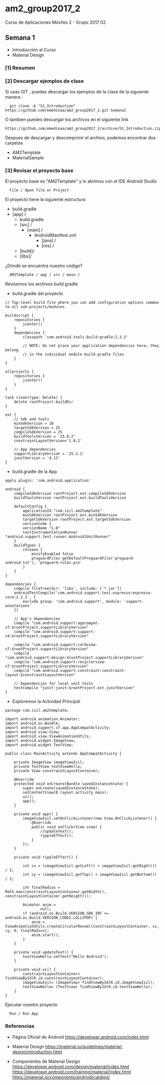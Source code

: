 # am2_group2017_2
Curso de Aplicaciones Móviles 2 - Grupo 2017 02

## Semana 1

- Introducción al Curso
- Material Design

### [1] Resumen
### [2] Descargar ejemplos de clase

Si usas GIT , puedes descargar los ejemplos de la clase de la siguiente manera :

```
  git clone -b "S1_Introduction" https://github.com/emedinaa/am2_group2017_2.git Semana1
```
O tambien puedes descargar los archivos en el siguiente link

```
https://github.com/emedinaa/am2_group2017_2/archive/S1_Introduction.zip
```
Despues de descargar y descomprimir el archivo, podemos encontrar dos carpetas

- AM2Template
- MaterialSample

### [3] Revisar el proyecto base

El proyecto base es "AM2Template" y lo abrimos con el IDE Android Studio

```
  File / Open file or Project
```

El proyecto tiene la siguiente estructura

- build.gradle
- [app] /
  - build.gradle
  - [src] /
    - [main] /
      - AndroidManifest.xml
        - [java] /
        - [res] /
  - [build]/
  - [libs]/

¿Dónde se encuentra nuestro código?

```
  AM2Template / app / src / main /
```

Revisemos los archivos build.gradle

- build.gradle del proyecto

```
// Top-level build file where you can add configuration options common to all sub-projects/modules.

buildscript {
    repositories {
        jcenter()
    }
    dependencies {
        classpath 'com.android.tools.build:gradle:2.3.3'

        // NOTE: Do not place your application dependencies here; they belong
        // in the individual module build.gradle files
    }
}

allprojects {
    repositories {
        jcenter()
    }
}

task clean(type: Delete) {
    delete rootProject.buildDir
}

ext {
    // Sdk and tools
    minSdkVersion = 10
    targetSdkVersion = 25
    compileSdkVersion = 25
    buildToolsVersion = '25.0.2'
    constraintLayoutVersion='1.0.2'

    // App dependencies
    supportLibraryVersion = '25.3.1'
    junitVersion = '4.12'
}
```
- build.gradle de la App

```
apply plugin: 'com.android.application'

android {
    compileSdkVersion rootProject.ext.compileSdkVersion
    buildToolsVersion rootProject.ext.buildToolsVersion

    defaultConfig {
        applicationId "com.isil.am2template"
        minSdkVersion rootProject.ext.minSdkVersion
        targetSdkVersion rootProject.ext.targetSdkVersion
        versionCode 1
        versionName "1.0"
        testInstrumentationRunner "android.support.test.runner.AndroidJUnitRunner"
    }
    buildTypes {
        release {
            minifyEnabled false
            proguardFiles getDefaultProguardFile('proguard-android.txt'), 'proguard-rules.pro'
        }
    }
}

dependencies {
    compile fileTree(dir: 'libs', include: ['*.jar'])
    androidTestCompile('com.android.support.test.espresso:espresso-core:2.2.2', {
        exclude group: 'com.android.support', module: 'support-annotations'
    })

    // App's dependencies
    compile "com.android.support:appcompat-v7:$rootProject.supportLibraryVersion"
    compile "com.android.support:support-v4:$rootProject.supportLibraryVersion"

    compile "com.android.support:cardview-v7:$rootProject.supportLibraryVersion"
    compile "com.android.support:design:$rootProject.supportLibraryVersion"
    compile "com.android.support:recyclerview-v7:$rootProject.supportLibraryVersion"
    compile "com.android.support.constraint:constraint-layout:$constraintLayoutVersion"

    // Dependencies for local unit tests
    testCompile "junit:junit:$rootProject.ext.junitVersion"
}

```
- Exploremos la Actividad Principal

```
package com.isil.am2template;

import android.animation.Animator;
import android.os.Bundle;
import android.support.v7.app.AppCompatActivity;
import android.view.View;
import android.view.ViewAnimationUtils;
import android.widget.ImageView;
import android.widget.TextView;

public class MainActivity extends AppCompatActivity {

    private ImageView imageViewIsil;
    private TextView textViewHello;
    private View constraintLayoutContainer;

    @Override
    protected void onCreate(Bundle savedInstanceState) {
        super.onCreate(savedInstanceState);
        setContentView(R.layout.activity_main);
        ui();
        app();
    }

    private void app() {
        imageViewIsil.setOnClickListener(new View.OnClickListener() {
            @Override
            public void onClick(View view) {
                //updateText();
                rippleEffect();
            }
        });
    }

    private void rippleEffect() {

        int cx = (imageViewIsil.getLeft() + imageViewIsil.getRight()) / 2;
        int cy = (imageViewIsil.getTop() + imageViewIsil.getBottom()) / 2;

        int finalRadius = Math.max(constraintLayoutContainer.getWidth(), constraintLayoutContainer.getHeight());

        Animator anim =
                null;
        if (android.os.Build.VERSION.SDK_INT >= android.os.Build.VERSION_CODES.LOLLIPOP) {
            anim = ViewAnimationUtils.createCircularReveal(constraintLayoutContainer, cx, cy, 0, finalRadius);
            anim.start();
        }
    }

    private void updateText() {
        textViewHello.setText("Hello Android");
    }

    private void ui() {
        constraintLayoutContainer= findViewById(R.id.constraintLayoutContainer);
        imageViewIsil= (ImageView) findViewById(R.id.imageViewIsil);
        textViewHello= (TextView) findViewById(R.id.textViewHello);
    }
}

```

Ejecutar nuestro proyecto

```
  Run / Run App
```

### Referencias

- Página Oficial de Android https://developer.android.com/index.html

- Material Design https://material.io/guidelines/material-design/introduction.html

- Componentes de Material Design https://developer.android.com/design/material/index.html
https://developer.android.com/training/material/index.html
https://material.io/components/android/catalog/
